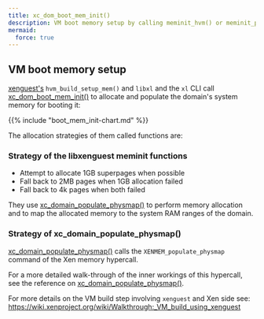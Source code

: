 ```yaml
---
title: xc_dom_boot_mem_init()
description: VM boot memory setup by calling meminit_hvm() or meminit_pv()
mermaid:
  force: true
---
```

## VM boot memory setup

[xenguest's](../../xenopsd/walkthroughs/VM.build/xenguest/_index.md)
`hvm_build_setup_mem()` and `libxl` and the `xl` CLI call
[xc_dom_boot_mem_init()](https://github.com/xen-project/xen/blob/39c45c/tools/libs/guest/xg_dom_boot.c#L110-L126)
to allocate and populate the domain's system memory for booting it:

{{% include "boot_mem_init-chart.md" %}}

The allocation strategies of them called functions are:

### Strategy of the libxenguest meminit functions

- Attempt to allocate 1GB superpages when possible
- Fall back to 2MB pages when 1GB allocation failed
- Fall back to 4k pages when both failed

They use
[xc_domain_populate_physmap()](../xenctrl/xc_domain_populate_physmap.md)
to perform memory allocation and to map the allocated memory
to the system RAM ranges of the domain.

### Strategy of xc_domain_populate_physmap()

[xc_domain_populate_physmap()](../xenctrl/xc_domain_populate_physmap.md)
calls the `XENMEM_populate_physmap` command of the Xen memory hypercall.


For a more detailed walk-through of the inner workings of this hypercall,
see the reference on
[xc_domain_populate_physmap()](../xenctrl/xc_domain_populate_physmap).

For more details on the VM build step involving `xenguest` and Xen side see:
https://wiki.xenproject.org/wiki/Walkthrough:_VM_build_using_xenguest
